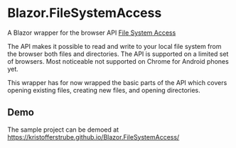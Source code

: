 # Blazor.FileSystemAccess
A Blazor wrapper for the browser API [File System Access](https://wicg.github.io/file-system-access)

The API makes it possible to read and write to your local file system from the browser both files and directories. The API is supported on a limited set of browsers. Most noticeable not supported on Chrome for Android phones yet.

This wrapper has for now wrapped the basic parts of the API which covers opening existing files, creating new files, and opening directories.

## Demo
The sample project can be demoed at https://kristofferstrube.github.io/Blazor.FileSystemAccess/
